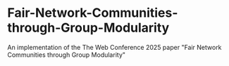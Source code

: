 # Fair-Network-Communities-through-Group-Modularity

An implementation of the The Web Conference 2025 paper "Fair Network Communities through Group Modularity"
